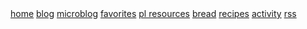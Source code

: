 <div class="navbar">
  <a href="/">home</a>
  <span class="xsltspace"></span><a href="/blog/">blog</a>
  <span class="xsltspace"></span><a href="/microblog/">microblog</a>
  <span class="xsltspace"></span><a href="/favorites/">favorites</a>
  <span class="xsltspace"></span><a href="/pl-resources/">pl resources</a>
  <span class="xsltspace"></span><a href="/bread/">bread</a>
  <span class="xsltspace"></span><a href="/recipes/">recipes</a>
  <span class="xsltspace"></span><a href="/activity/">activity</a>
  <span class="xsltspace"></span><a href="/feed.xml">rss</a>
</div>
